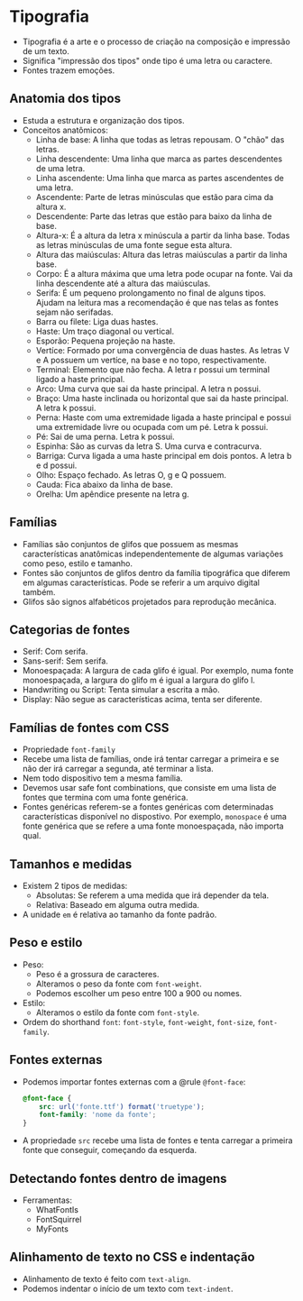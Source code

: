 # Tipografia

- Tipografia é a arte e o processo de criação na composição e impressão de um texto.
- Significa "impressão dos tipos" onde tipo é uma letra ou caractere.
- Fontes trazem emoções.

## Anatomia dos tipos

- Estuda a estrutura e organização dos tipos.
- Conceitos anatômicos:
  - Linha de base: A linha que todas as letras repousam. O "chão" das letras.
  - Linha descendente: Uma linha que marca as partes descendentes de uma letra.
  - Linha ascendente: Uma linha que marca as partes ascendentes de uma letra.
  - Ascendente: Parte de letras minúsculas que estão para cima da altura x.
  - Descendente: Parte das letras que estão para baixo da linha de base.
  - Altura-x: É a altura da letra x minúscula a partir da linha base. Todas as letras minúsculas de uma fonte segue esta altura.
  - Altura das maiúsculas: Altura das letras maiúsculas a partir da linha base.
  - Corpo: É a altura máxima que uma letra pode ocupar na fonte. Vai da linha descendente até a altura das maiúsculas.
  - Serifa: É um pequeno prolongamento no final de alguns tipos. Ajudam na leitura mas a recomendação é que nas telas as fontes sejam não serifadas.
  - Barra ou filete: Liga duas hastes.
  - Haste: Um traço diagonal ou vertical.
  - Esporão: Pequena projeção na haste.
  - Vertíce: Formado por uma convergência de duas hastes. As letras V e A possuem um vertíce, na base e no topo, respectivamente.
  - Terminal: Elemento que não fecha. A letra r possui um terminal ligado a haste principal.
  - Arco: Uma curva que sai da haste principal. A letra n possui.
  - Braço: Uma haste inclinada ou horizontal que sai da haste principal. A letra k possui.
  - Perna: Haste com uma extremidade ligada a haste principal e possui uma extremidade livre ou ocupada com um pé. Letra k possui.
  - Pé: Sai de uma perna. Letra k possui.
  - Espinha: São as curvas da letra S. Uma curva e contracurva.
  - Barriga: Curva ligada a uma haste principal em dois pontos. A letra b e d possui.
  - Olho: Espaço fechado. As letras O, g e Q possuem.
  - Cauda: Fica abaixo da linha de base.
  - Orelha: Um apêndice presente na letra g.

## Famílias

- Famílias são conjuntos de glifos que possuem as mesmas características anatômicas independentemente de algumas variações como peso, estilo e tamanho.
- Fontes são conjuntos de glifos dentro da família tipográfica que diferem em algumas características. Pode se referir a um arquivo digital também.
- Glifos são signos alfabéticos projetados para reprodução mecânica.

## Categorias de fontes

- Serif: Com serifa.
- Sans-serif: Sem serifa.
- Monoespaçada: A largura de cada glifo é igual. Por exemplo, numa fonte monoespaçada, a largura do glifo m é igual a largura do glifo l.
- Handwriting ou Script: Tenta simular a escrita a mão.
- Display: Não segue as características acima, tenta ser diferente.

## Famílias de fontes com CSS

- Propriedade `font-family`
- Recebe uma lista de famílias, onde irá tentar carregar a primeira e se não der irá carregar a segunda, até terminar a lista.
- Nem todo dispositivo tem a mesma família.
- Devemos usar safe font combinations, que consiste em uma lista de fontes que termina com uma fonte genérica.
- Fontes genéricas referem-se a fontes genéricas com determinadas características disponível no dispostivo. Por exemplo, `monospace` é uma fonte genérica que se refere a uma fonte monoespaçada, não importa qual.

## Tamanhos e medidas

- Existem 2 tipos de medidas:
  - Absolutas: Se referem a uma medida que irá depender da tela.
  - Relativa: Baseado em alguma outra medida.
- A unidade `em` é relativa ao tamanho da fonte padrão.

## Peso e estilo

- Peso:
  - Peso é a grossura de caracteres.
  - Alteramos o peso da fonte com `font-weight`.
  - Podemos escolher um peso entre 100 a 900 ou nomes.
- Estilo:
  - Alteramos o estilo da fonte com `font-style`.
- Ordem do shorthand `font`: `font-style`, `font-weight`, `font-size`, `font-family`.

## Fontes externas

- Podemos importar fontes externas com a @rule `@font-face`:

  ```css
  @font-face {
      src: url('fonte.ttf') format('truetype');
      font-family: 'nome da fonte';
  }
  ```

- A propriedade `src` recebe uma lista de fontes e tenta carregar a primeira fonte que conseguir, começando da esquerda.

## Detectando fontes dentro de imagens

- Ferramentas:
  - WhatFontIs
  - FontSquirrel
  - MyFonts

## Alinhamento de texto no CSS e indentação

- Alinhamento de texto é feito com `text-align`.
- Podemos indentar o início de um texto com `text-indent`.